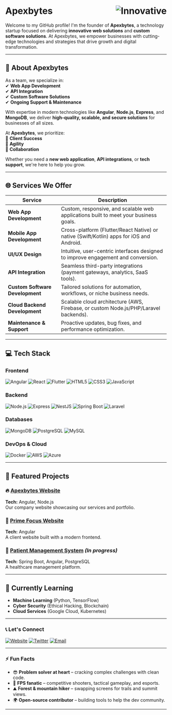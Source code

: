 # Apexbytes <img src="https://img.shields.io/badge/🚀-Innovative-blue?style=flat" alt="Innovative" align="right"/>

Welcome to my GitHub profile! I'm the founder of **Apexbytes**, a technology startup focused on delivering **innovative web solutions** and **custom software solutions**. At Apexbytes, we empower businesses with cutting-edge technologies and strategies that drive growth and digital transformation.

---

## 🚀 About Apexbytes

As a team, we specialize in:  
✔ **Web App Development**  
✔ **API Integration**  
✔ **Custom Software Solutions**  
✔ **Ongoing Support & Maintenance**  

With expertise in modern technologies like **Angular**, **Node.js**, **Express**, and **MongoDB**, we deliver **high-quality, scalable, and secure solutions** for businesses of all sizes.

At **Apexbytes**, we prioritize:  
🔹 **Client Success**  
🔹 **Agility**  
🔹 **Collaboration**  

Whether you need a **new web application**, **API integrations**, or **tech support**, we're here to help you grow.

---

## 🌐 Services We Offer

| Service | Description |
|---------|-------------|
| **Web App Development** | Custom, responsive, and scalable web applications built to meet your business goals. |
| **Mobile App Development** | Cross-platform (Flutter/React Native) or native (Swift/Kotlin) apps for iOS and Android. |
| **UI/UX Design** | Intuitive, user-centric interfaces designed to improve engagement and conversion. |
| **API Integration** | Seamless third-party integrations (payment gateways, analytics, SaaS tools). |
| **Custom Software Development** | Tailored solutions for automation, workflows, or niche business needs. |
| **Cloud Backend Development** | Scalable cloud architecture (AWS, Firebase, or custom Node.js/PHP/Laravel backends). |
| **Maintenance & Support** | Proactive updates, bug fixes, and performance optimization. |
---

## 💻 Tech Stack

### **Frontend**
![Angular](https://img.shields.io/badge/Angular-DD0031?style=for-the-badge&logo=angular&logoColor=white)
![React](https://img.shields.io/badge/React-20232A?style=for-the-badge&logo=react&logoColor=61DAFB)
![Flutter](https://img.shields.io/badge/Flutter-02569B?style=for-the-badge&logo=flutter&logoColor=white)
![HTML5](https://img.shields.io/badge/HTML5-E34F26?style=for-the-badge&logo=html5&logoColor=white)
![CSS3](https://img.shields.io/badge/CSS3-1572B6?style=for-the-badge&logo=css3&logoColor=white)
![JavaScript](https://img.shields.io/badge/JavaScript-F7DF1E?style=for-the-badge&logo=javascript&logoColor=black)

### **Backend**
![Node.js](https://img.shields.io/badge/Node.js-339933?style=for-the-badge&logo=nodedotjs&logoColor=white)
![Express](https://img.shields.io/badge/Express-000000?style=for-the-badge&logo=express&logoColor=white)
![NestJS](https://img.shields.io/badge/NestJS-E0234E?style=for-the-badge&logo=nestjs&logoColor=white)
![Spring Boot](https://img.shields.io/badge/Spring_Boot-6DB33F?style=for-the-badge&logo=spring-boot&logoColor=white)
![Laravel](https://img.shields.io/badge/Laravel-FF2D20?style=for-the-badge&logo=laravel&logoColor=white)

### **Databases**
![MongoDB](https://img.shields.io/badge/MongoDB-47A248?style=for-the-badge&logo=mongodb&logoColor=white)
![PostgreSQL](https://img.shields.io/badge/PostgreSQL-4169E1?style=for-the-badge&logo=postgresql&logoColor=white)
![MySQL](https://img.shields.io/badge/MySQL-4479A1?style=for-the-badge&logo=mysql&logoColor=white)

### **DevOps & Cloud**
![Docker](https://img.shields.io/badge/Docker-2496ED?style=for-the-badge&logo=docker&logoColor=white)
![AWS](https://img.shields.io/badge/AWS-232F3E?style=for-the-badge&logo=amazon-aws&logoColor=white)
![Azure](https://img.shields.io/badge/Azure-0089D6?style=for-the-badge&logo=microsoft-azure&logoColor=white)

---

## 📂 Featured Projects

### 🔥 [Apexbytes Website](https://apexbytes.com)  
**Tech:** Angular, Node.js  
Our company website showcasing our services and portfolio.

### 🎯 [Prime Focus Website](https://primefocus.co.zw)  
**Tech:** Angular  
A client website built with a modern frontend.

### 🏥 [Patient Management System](#) *(In progress)*  
**Tech:** Spring Boot, Angular, PostgreSQL  
A healthcare management platform.

---

## 🌱 Currently Learning

- **Machine Learning** (Python, TensorFlow)  
- **Cyber Security** (Ethical Hacking, Blockchain)  
- **Cloud Services** (Google Cloud, Kubernetes)  

---

### 📞 Let's Connect

[![Website](https://img.shields.io/badge/🌐_Visit_My_Website-apexbytes.com-2ea44f?style=for-the-badge)](https://apexbytes.com)
[![Twitter](https://img.shields.io/badge/Twitter-1DA1F2?style=for-the-badge&logo=twitter&logoColor=white)](https://x.com/apexbyts)
[![Email](https://img.shields.io/badge/📧_Email_Me-support@apexbytes.com-D14836?style=for-the-badge&logo=gmail&logoColor=white)](mailto:support@apexbytes.com)

---

### ⚡ Fun Facts

- 😎 **Problem solver at heart** – cracking complex challenges with clean code.  
- 🔫 **FPS fanatic** – competitive shooters, tactical gameplay, and esports.  
- ⛰️ **Forest & mountain hiker** – swapping screens for trails and summit views.  
- 🌍 **Open-source contributor** – building tools to help the dev community.  

---


